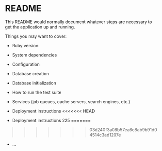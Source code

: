 # README

This README would normally document whatever steps are necessary to get the
application up and running.

Things you may want to cover:

* Ruby version

* System dependencies

* Configuration

* Database creation

* Database initialization

* How to run the test suite

* Services (job queues, cache servers, search engines, etc.)

* Deployment instructions
<<<<<<< HEAD
* Deployment instructions 225
=======
>>>>>>> 03d240f3a08b57ea6c8ab9b91d04514c3ad1207e

* ...
